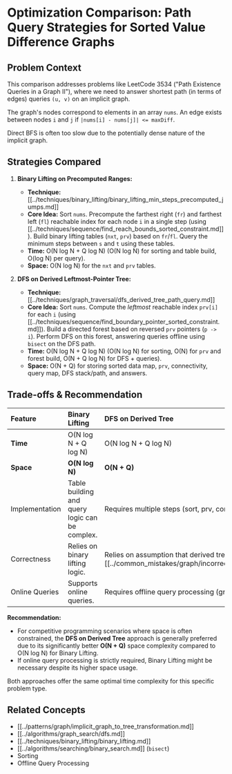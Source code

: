 # Optimization Comparison: Path Query Strategies for Sorted Value Difference Graphs

## Problem Context

This comparison addresses problems like LeetCode 3534 ("Path Existence Queries in a Graph II"), where we need to answer shortest path (in terms of edges) queries `(u, v)` on an implicit graph.

The graph's nodes correspond to elements in an array `nums`. An edge exists between nodes `i` and `j` if `|nums[i] - nums[j]| <= maxDiff`.

Direct BFS is often too slow due to the potentially dense nature of the implicit graph.

## Strategies Compared

1.  **Binary Lifting on Precomputed Ranges:**
    *   **Technique:** [[../techniques/binary_lifting/binary_lifting_min_steps_precomputed_jumps.md]]
    *   **Core Idea:** Sort `nums`. Precompute the farthest right (`fr`) and farthest left (`fl`) reachable index for each node `i` in a single step (using [[../techniques/sequence/find_reach_bounds_sorted_constraint.md]]). Build binary lifting tables (`nxt`, `prv`) based on `fr`/`fl`. Query the minimum steps between `s` and `t` using these tables.
    *   **Time:** O(N log N + Q log N) (O(N log N) for sorting and table build, O(log N) per query).
    *   **Space:** O(N log N) for the `nxt` and `prv` tables.

2.  **DFS on Derived Leftmost-Pointer Tree:**
    *   **Technique:** [[../techniques/graph_traversal/dfs_derived_tree_path_query.md]]
    *   **Core Idea:** Sort `nums`. Compute the *leftmost* reachable index `prv[i]` for each `i` (using [[../techniques/sequence/find_boundary_pointer_sorted_constraint.md]]). Build a directed forest based on reversed `prv` pointers (`p -> i`). Perform DFS on this forest, answering queries offline using `bisect` on the DFS path.
    *   **Time:** O(N log N + Q log N) (O(N log N) for sorting, O(N) for `prv` and forest build, O(N + Q log N) for DFS + queries).
    *   **Space:** O(N + Q) for storing sorted data map, `prv`, connectivity, query map, DFS stack/path, and answers.

## Trade-offs & Recommendation

| Feature         | Binary Lifting                                   | DFS on Derived Tree                               |
| :-------------- | :----------------------------------------------- | :------------------------------------------------ |
| **Time**        | O(N log N + Q log N)                             | O(N log N + Q log N)                              |
| **Space**       | **O(N log N)**                                   | **O(N + Q)**                                      |
| Implementation  | Table building and query logic can be complex.   | Requires multiple steps (sort, prv, conn, DFS).   |
| Correctness     | Relies on binary lifting logic.                  | Relies on assumption that derived tree path = shortest path. See [[../common_mistakes/graph/incorrect_shortest_path_assumption_on_derived_tree.md]]. |
| Online Queries  | Supports online queries.                         | Requires offline query processing (grouping).     |

**Recommendation:**

*   For competitive programming scenarios where space is often constrained, the **DFS on Derived Tree** approach is generally preferred due to its significantly better **O(N + Q)** space complexity compared to O(N log N) for Binary Lifting.
*   If online query processing is strictly required, Binary Lifting might be necessary despite its higher space usage.

Both approaches offer the same optimal time complexity for this specific problem type.

## Related Concepts

*   [[../patterns/graph/implicit_graph_to_tree_transformation.md]]
*   [[../algorithms/graph_search/dfs.md]]
*   [[../techniques/binary_lifting/binary_lifting.md]]
*   [[../algorithms/searching/binary_search.md]] (`bisect`)
*   Sorting
*   Offline Query Processing 